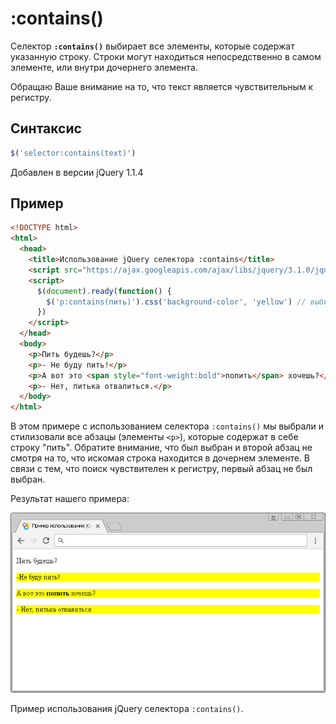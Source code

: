 # :contains()

Селектор **`:contains()`** выбирает все элементы, которые содержат указанную строку. Строки могут находиться непосредственно в самом элементе, или внутри дочернего элемента.

Обращаю Ваше внимание на то, что текст является чувствительным к регистру.

## Синтаксис

```js
$('selector:contains(text)')
```

Добавлен в версии jQuery 1.1.4

## Пример

```html
<!DOCTYPE html>
<html>
  <head>
    <title>Использование jQuery селектора :contains</title>
    <script src="https://ajax.googleapis.com/ajax/libs/jquery/3.1.0/jquery.min.js"></script>
    <script>
      $(document).ready(function() {
        $('p:contains(пить)').css('background-color', 'yellow') // выбираем все элементы <p>, которые содержат строку "пить"
      })
    </script>
  </head>
  <body>
    <p>Пить будешь?</p>
    <p>- Не буду пить!</p>
    <p>А вот это <span style="font-weight:bold">попить</span> хочешь?</p>
    <p>- Нет, питька отвалиться.</p>
  </body>
</html>
```

В этом примере с использованием селектора `:contains()` мы выбрали и стилизовали все абзацы (элементы `<p>`), которые содержат в себе строку "пить". Обратите внимание, что был выбран и второй абзац не смотря на то, что искомая строка находится в дочернем элементе. В связи с тем, что поиск чувствителен к регистру, первый абзац не был выбран.

Результат нашего примера:

![Пример использования jQuery селектора :contains().](969.png)

Пример использования jQuery селектора `:contains()`.
